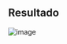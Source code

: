## Resultado 

![image](https://github.com/user-attachments/assets/8973a542-de8d-443d-8b2e-0b95a1753323)
